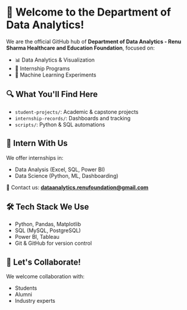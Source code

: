 # 👋 Welcome to the Department of Data Analytics!
We are the official GitHub hub of **Department of Data Analytics - Renu Sharma Healthcare and Education Foundation**, focused on:
- 📊 Data Analytics & Visualization
- 🤝 Internship Programs
- 🧠 Machine Learning Experiments
## 🔍 What You'll Find Here
- `student-projects/`: Academic & capstone projects
- `internship-records/`: Dashboards and tracking
- `scripts/`: Python & SQL automations
## 💼 Intern With Us
We offer internships in:
- Data Analysis (Excel, SQL, Power BI)
- Data Science (Python, ML, Dashboarding)

📩 Contact us: **dataanalytics.renufoundation@gmail.com**

## 🛠️ Tech Stack We Use
- Python, Pandas, Matplotlib
- SQL (MySQL, PostgreSQL)
- Power BI, Tableau
- Git & GitHub for version control
## 🤝 Let's Collaborate!
We welcome collaboration with:
- Students
- Alumni
- Industry experts

<!---
Data-Analytics-Renu-Sharma-Foundation/Data-Analytics-Renu-Sharma-Foundation is a ✨ special ✨ repository because its `README.md` (this file) appears on your GitHub profile.
You can click the Preview link to take a look at your changes.
--->
